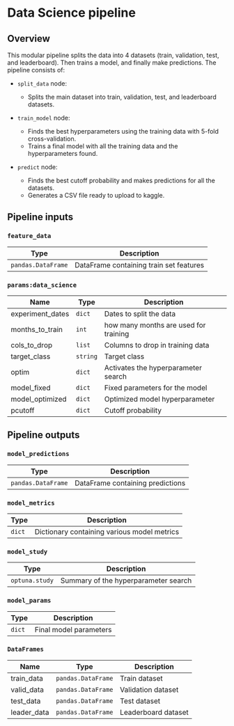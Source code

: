 # Data Science pipeline

## Overview

This modular pipeline splits the data into 4 datasets (train, validation, test, and leaderboard). Then trains a model, and finally make predictions. The pipeline consists of:

* `split_data` node:
    * Splits the main dataset into train, validation, test, and leaderboard datasets.

* `train_model` node:
    * Finds the best hyperparameters using the training data with 5-fold cross-validation.
    * Trains a final model with all the training data and the hyperparameters found.

* `predict` node:
    * Finds the best cutoff probability and makes predictions for all the datasets.
    * Generates a CSV file ready to upload to kaggle.

## Pipeline inputs

### `feature_data`

| Type | Description |
| ---- | ----------- |
| `pandas.DataFrame` | DataFrame containing train set features |

### `params:data_science`

| Name | Type | Description |
| ---- | ---- | ----------- |
| experiment_dates | `dict` | Dates to split the data |
| months_to_train | `int` | how many months are used for training |
| cols_to_drop | `list` | Columns to drop in training data |
| target_class | `string` | Target class |
| optim | `dict` | Activates the hyperparameter search |
| model_fixed | `dict` | Fixed parameters for the model |
| model_optimized | `dict` | Optimized model hyperparameter |
| pcutoff | `dict` | Cutoff probability |

## Pipeline outputs

### `model_predictions`

| Type | Description |
| ---- | ----------- |
| `pandas.DataFrame` | DataFrame containing predictions |

### `model_metrics`

| Type | Description |
| ---- | ----------- |
| `dict` | Dictionary containing various model metrics |

### `model_study`

| Type | Description |
| ---- | ----------- |
| `optuna.study` | Summary of the hyperparameter search |

### `model_params`

| Type | Description |
| ---- | ----------- |
| `dict` | Final model parameters |

### `DataFrames`

| Name | Type | Description |
| ---- | ---- | ----------- |
| train_data | `pandas.DataFrame` | Train dataset |
| valid_data | `pandas.DataFrame` | Validation dataset |
| test_data | `pandas.DataFrame` | Test dataset |
| leader_data | `pandas.DataFrame` | Leaderboard dataset |
